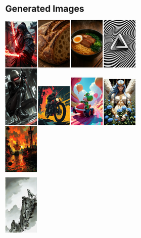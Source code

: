 # Generated Images



<img src="2025_09_20_01_thumb.webp" width="100"/> <img src="2025_09_20_02_thumb.webp" width="100"/> <img src="2025_09_20_03_thumb.webp" width="100"/> <img src="2025_09_20_04_thumb.webp" width="100"/> <img src="2025_09_20_05_thumb.webp" width="100"/> <img src="2025_09_20_06_thumb.webp" width="100"/> <img src="2025_09_20_07_thumb.webp" width="100"/> <img src="2025_09_20_08_thumb.webp" width="100"/> <img src="2025_09_20_09_thumb.webp" width="100"/>

<img src="2025_09_20_10_thumb.webp" width="100"/>